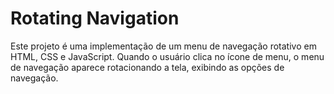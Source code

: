 # Rotating Navigation

Este projeto é uma implementação de um menu de navegação rotativo em HTML, CSS e JavaScript. Quando o usuário clica no ícone de menu, o menu de navegação aparece rotacionando a tela, exibindo as opções de navegação.
